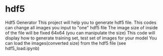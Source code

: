 # hdf5
Hdf5 Generator
  This project will help you to generate hdf5 file.
  This codes can change all images you input to "one" hdf5 file
  The image size of inside of the file will be fixed 64x64 (you can manipulate the size)
  This code will display how to generate training set, test set of images for your model
  You can load the images(converted size) from the hdf5 file (see hdf5_load.ipynb)
